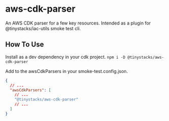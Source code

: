 # aws-cdk-parser
An AWS CDK parser for a few key resources.  Intended as a plugin for @tinystacks/iac-utils smoke test cli.

## How To Use
Install as a dev dependency in your cdk project.
`npm i -D @tinystacks/aws-cdk-parser`

Add to the awsCdkParsers in your smoke-test.config.json.
```json
{
  // ...
  "awsCdkParsers": [
    // ...
    "@tinystacks/aws-cdk-parser"
    // ...
  ]
}
```